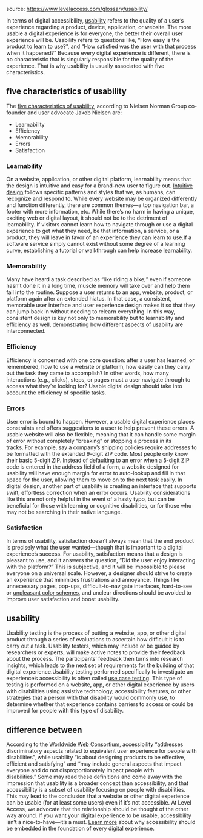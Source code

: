 source: https://www.levelaccess.com/glossary/usability/

In terms of digital accessibility, [usability](https://www.usability.gov/) refers to the quality of a user’s experience regarding a product, device, application, or website. The more usable a digital experience is for everyone, the better their overall user experience will be. Usability refers to questions like, “How easy is the product to learn to use?”, and “How satisfied was the user with that process when it happened?” Because every digital experience is different, there is no characteristic that is singularly responsible for the quality of the experience. That is why usability is usually associated with five characteristics.

## five characteristics of usability

The [five characteristics of usability](https://www.nngroup.com/articles/usability-101-introduction-to-usability/), according to Nielsen Norman Group co-founder and user advocate Jakob Nielsen are:

- Learnability
- Efficiency
- Memorability
- Errors
- Satisfaction

### Learnability

On a website, application, or other digital platform, learnability means that the design is intuitive and easy for a brand-new user to figure out. [Intuitive design](https://www.levelaccess.com/blog/how-to-get-started-with-accessible-design/) follows specific patterns and styles that we, as humans, can recognize and respond to. While every website may be organized differently and function differently, there are common themes—a top navigation bar, a footer with more information, etc. While there’s no harm in having a unique, exciting web or digital layout, it should not be to the detriment of learnability. If visitors cannot learn how to navigate through or use a digital experience to get what they need, be that information, a service, or a product, they will leave in favor of an experience they can learn to use.If a software service simply cannot exist without some degree of a learning curve, establishing a tutorial or walkthrough can help increase learnability.

### Memorability

Many have heard a task described as “like riding a bike;” even if someone hasn’t done it in a long time, muscle memory will take over and help them fall into the routine. Suppose a user returns to an app, website, product, or platform again after an extended hiatus. In that case, a consistent, memorable user interface and user experience design makes it so that they can jump back in without needing to relearn everything. In this way, consistent design is key not only to memorability but to learnability and efficiency as well, demonstrating how different aspects of usability are interconnected.

### Efficiency

Efficiency is concerned with one core question: after a user has learned, or remembered, how to use a website or platform, how easily can they carry out the task they came to accomplish? In other words, how many interactions (e.g., clicks), steps, or pages must a user navigate through to access what they’re looking for? Usable digital design should take into account the efficiency of specific tasks.

### Errors

User error is bound to happen. However, a usable digital experience places constraints and offers suggestions to a user to help prevent these errors. A usable website will also be flexible, meaning that it can handle some margin of error without completely “breaking” or stopping a process in its tracks. For example, say a company’s shipping policies require addresses to be formatted with the extended 9-digit ZIP code. Most people only know their basic 5-digit ZIP. Instead of defaulting to an error when a 5-digit ZIP code is entered in the address field of a form, a website designed for usability will have enough margin for error to auto-lookup and fill in that space for the user, allowing them to move on to the next task easily. In digital design, another part of usability is creating an interface that supports swift, effortless correction when an error occurs. Usability considerations like this are not only helpful in the event of a hasty typo, but can be beneficial for those with learning or cognitive disabilities, or for those who may not be searching in their native language.

### Satisfaction

In terms of usability, satisfaction doesn’t always mean that the end product is precisely what the user wanted—though that is important to a digital experience’s success. For usability, satisfaction means that a design is pleasant to use, and it answers the question, ”Did the user enjoy interacting with the platform?” This is subjective, and it will be impossible to please everyone on a universal scale. However, a designer should strive to create an experience that minimizes frustrations and annoyance. Things like unnecessary pages, pop-ups, difficult-to-navigate interfaces, hard-to-see or [unpleasant color schemes](https://academy.levelaccess.com/courses/color-fundamentals-for-user-experience-designers), and unclear directions should be avoided to improve user satisfaction and boost usability.

## usability 

Usability testing is the process of putting a website, app, or other digital product through a series of evaluations to ascertain how difficult it is to carry out a task. Usability testers, which may include or be guided by researchers or experts, will make active notes to provide their feedback about the process. The participants’ feedback then turns into research insights, which leads to the next set of requirements for the building of that digital experience.Usability testing performed specifically to investigate an experience’s accessibility is often called [use case testing](https://www.levelaccess.com/blog/use-case-testing-fit-right-situation/). This type of testing is performed on a website, app, or other digital experience by users with disabilities using assistive technology, accessibility features, or other strategies that a person with that disability would commonly use, to determine whether that experience contains barriers to access or could be improved for people with this type of disability.

## difference between 

According to the [Worldwide Web Consortium](https://www.w3.org/WAI/fundamentals/accessibility-usability-inclusion/), accessibility “addresses discriminatory aspects related to equivalent user experience for people with disabilities”, while usability “is about designing products to be effective, efficient and satisfying” and “may include general aspects that impact everyone and do not disproportionately impact people with disabilities.” Some may read these definitions and come away with the impression that usability is a broader concept than accessibility, and that accessibility is a subset of usability focusing on people with disabilities. This may lead to the conclusion that a website or other digital experience can be usable (for at least some users) even if it’s not accessible. At Level Access, we advocate that the relationship should be thought of the other way around. If you want your digital experience to be usable, accessibility isn’t a nice-to-have—it’s a must. [Learn more](https://www.levelaccess.com/wp-content/uploads/2023/02/Why-Digital-Accessibility.pdf) about why accessibility should be embedded in the foundation of every digital experience.